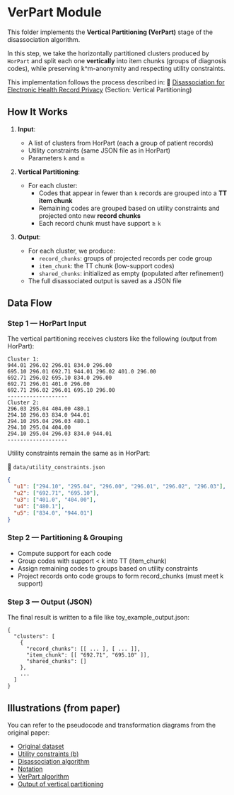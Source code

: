 # VerPart Module

This folder implements the **Vertical Partitioning (VerPart)** stage of the disassociation algorithm.

In this step, we take the horizontally partitioned clusters produced by `HorPart` and split each one **vertically** into item chunks (groups of diagnosis codes), while preserving k^m-anonymity and respecting utility constraints.

This implementation follows the process described in:
📄 [Disassociation for Electronic Health Record Privacy](https://www.sciencedirect.com/science/article/pii/S1532046414001269#s0065) (Section: Vertical Partitioning)

## How It Works

1. **Input**:

   - A list of clusters from HorPart (each a group of patient records)
   - Utility constraints (same JSON file as in HorPart)
   - Parameters `k` and `m`

2. **Vertical Partitioning**:

   - For each cluster:
     - Codes that appear in fewer than `k` records are grouped into a **TT item chunk**
     - Remaining codes are grouped based on utility constraints and projected onto new **record chunks**
     - Each record chunk must have support ≥ `k`

3. **Output**:
   - For each cluster, we produce:
     - `record_chunks`: groups of projected records per code group
     - `item_chunk`: the TT chunk (low-support codes)
     - `shared_chunks`: initialized as empty (populated after refinement)
   - The full disassociated output is saved as a JSON file

## Data Flow

### Step 1 — HorPart Input

The vertical partitioning receives clusters like the following (output from HorPart):

```
Cluster 1:
944.01 296.02 296.01 834.0 296.00
695.10 296.01 692.71 944.01 296.02 401.0 296.00
692.71 296.02 695.10 834.0 296.00
692.71 296.01 401.0 296.00
692.71 296.02 296.01 695.10 296.00
-------------------
Cluster 2:
296.03 295.04 404.00 480.1
294.10 296.03 834.0 944.01
294.10 295.04 296.03 480.1
294.10 295.04 404.00
294.10 295.04 296.03 834.0 944.01
-------------------
```

Utility constraints remain the same as in HorPart:

📄 `data/utility_constraints.json`

```json
{
  "u1": ["294.10", "295.04", "296.00", "296.01", "296.02", "296.03"],
  "u2": ["692.71", "695.10"],
  "u3": ["401.0", "404.00"],
  "u4": ["480.1"],
  "u5": ["834.0", "944.01"]
}
```

### Step 2 — Partitioning & Grouping

- Compute support for each code
- Group codes with support < k into TT (item_chunk)
- Assign remaining codes to groups based on utility constraints
- Project records onto code groups to form record_chunks (must meet k support)

### Step 3 — Output (JSON)

The final result is written to a file like toy_example_output.json:

```
{
  "clusters": [
    {
      "record_chunks": [[ ... ], [ ... ]],
      "item_chunk": [[ "692.71", "695.10" ]],
      "shared_chunks": []
    },
    ...
  ]
}
```

## Illustrations (from paper)

You can refer to the pseudocode and transformation diagrams from the original paper:

- [Original dataset](https://www.sciencedirect.com/science/article/pii/S1532046414001269#f0005)
- [Utility constraints (b)](https://www.sciencedirect.com/science/article/pii/S1532046414001269#f0015)
- [Disassociation algorithm](https://www.sciencedirect.com/science/article/pii/S1532046414001269#f0030)
- [Notation](https://www.sciencedirect.com/science/article/pii/S1532046414001269#f0035)
- [VerPart algorithm](https://www.sciencedirect.com/science/article/pii/S1532046414001269#f0045)
- [Output of vertical partitioning](https://www.sciencedirect.com/science/article/pii/S1532046414001269#f0020)

